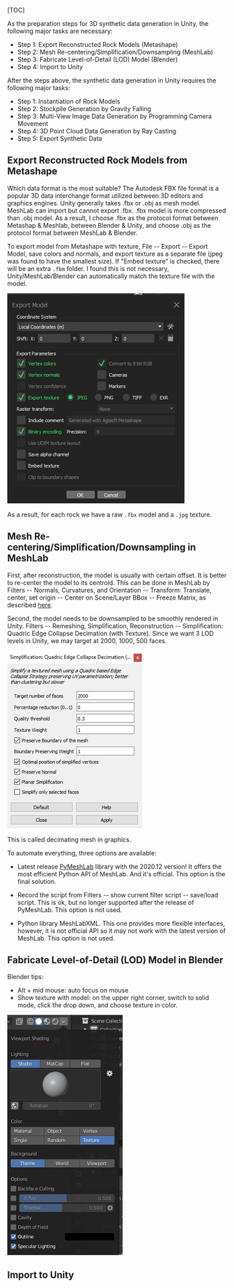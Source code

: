 [TOC]

As the preparation steps for 3D synthetic data generation in Unity, the following major tasks are necessary:

* Step 1: Export Reconstructed Rock Models (Metashape)
* Step 2: Mesh Re-centering/Simplification/Downsampling (MeshLab)
* Step 3: Fabricate Level-of-Detail (LOD) Model (Blender)
* Step 4: Import to Unity

After the steps above, the synthetic data generation in Unity requires the following major tasks:

* Step 1: Instantiation of Rock Models
* Step 2: Stockpile Generation by Gravity Falling
* Step 3: Multi-View Image Data Generation by Programming Camera Movement
* Step 4: 3D Point Cloud Data Generation by Ray Casting
* Step 5: Export Synthetic Data



## Export Reconstructed Rock Models from Metashape

Which data format is the most suitable? The Autodesk FBX file format is a popular 3D data interchange format utilized between 3D editors and graphics engines. Unity generally takes .fbx or .obj as mesh model. MeshLab can import but cannot export .fbx. .fbx model is more compressed than .obj model. As a result, I choose .fbx as the protocol format between Metashap & Meshlab, between Blender & Unity, and choose .obj as the protocol format between MeshLab & Blender. 

To export model from Metashape with texture, File -- Export -- Export Model, save colors and normals, and export texture as a separate file (jpeg was found to have the smallest size). If "Embed texture" is checked, there will be an extra `.fbm` folder. I found this is not necessary, Unity/MeshLab/Blender can automatically match the texture file with the model. 

![image-20210425000652188](figs/image-20210425000652188.png)

As a result, for each rock we have a raw `.fbx` model and a `.jpg` texture.

## Mesh Re-centering/Simplification/Downsampling in MeshLab

First, after reconstruction, the model is usually with certain offset. It is better to re-center the model to its centroid. This can be done in MeshLab by Filters -- Normals, Curvatures, and Orientation --  Transform: Translate, center, set origin -- Center on Scene/Layer BBox -- Freeze Matrix, as described [here](https://revthat.com/updating-origin-meshes-meshlab/). 

Second, the model needs to be downsampled to be smoothly rendered in Unity. Filters -- Remeshing, Simplification, Reconstruction -- Simplification: Quadric Edge Collapse Decimation (with Texture). Since we want 3 LOD levels in Unity, we may target at 2000, 1000, 500 faces.

![image-20210425014918598](figs/image-20210425014918598.png)

This is called decimating mesh in graphics.

To automate everything, three options are available:

* Latest release [PyMeshLab](https://github.com/cnr-isti-vclab/PyMeshLab) library with the 2020.12 version! It offers the most efficient Python API of MeshLab. And it's official. This option is the final solution.

* Record the script from Filters -- show current filter script -- save/load script. This is ok, but no longer supported after the release of PyMeshLab. This option is not used.
* Python library MeshLabXML. This one provides more flexible interfaces, however, it is not official API so it may not work with the latest version of MeshLab. This option is not used.

## Fabricate Level-of-Detail (LOD) Model in Blender

Blender tips:

* Alt + mid mouse: auto focus on mouse
* Show texture with model: on the upper right corner, switch to solid mode, click the drop down, and choose texture in color.

![image-20210425003648458](figs/image-20210425003648458.png)

## Import to Unity